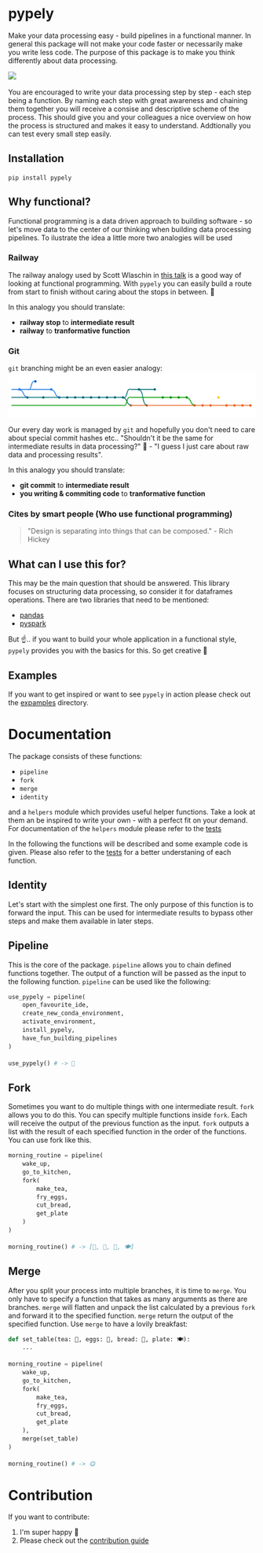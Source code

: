# pypely
Make your data processing easy - build pipelines in a functional manner. In general this package will not make your code faster or necessarily make you write less code. The purpose of this package is to make you think differently about data processing. 

![](https://media.giphy.com/media/SACoDGYTvVNhZYNb5a/giphy.gif)

You are encouraged to write your data processing step by step - each step being a function. By naming each step with great awareness and chaining them together you will receive a consise and descriptive scheme of the process. This should give you and your colleagues a nice overview on how the process is structured and makes it easy to understand.
 Addtionally you can test every small step easily.

## Installation
```shell
pip install pypely
```

## Why functional?
Functional programming is a data driven approach to building software - so let's move data to the center of our thinking when building data processing pipelines. To ilustrate the idea a little more two analogies will be used

### Railway
The railway analogy used by Scott Wlaschin in [this talk](https://youtu.be/Nrp_LZ-XGsY?t=2617) is a good way of looking at functional programming. With `pypely` you can easily build a route from start to finish without caring about the stops in between. :steam_locomotive: 

In this analogy you should translate:
* **railway stop** to **intermediate result**
* **railway** to **tranformative function**

### Git 
`git` branching might be an even easier analogy: 
![alt text](./assets/git_branch.png?raw=true)

Our every day work is managed by `git` and hopefully you don't need to care about special commit hashes etc.. "Shouldn't it be the same for intermediate results in data processing?" :thinking: - "I guess I just care about raw data and processing results". 

In this analogy you should translate:
* **git commit** to **intermediate result**
* **you writing & commiting code** to **tranformative function**

### Cites by smart people (Who use functional programming) 
> "Design is separating into things that can be composed." - Rich Hickey 

## What can I use this for?
This may be the main question that should be answered. This library focuses on structuring data processing, so consider it for dataframes operations. There are two libraries that need to be mentioned:
* [pandas](https://pandas.pydata.org/)
* [pyspark](http://spark.apache.org/docs/latest/api/python/)

But :point_up:.. if you want to build your whole application in a functional style, `pypely` provides you with the basics for this. So get creative 🤩 

## Examples
If you want to get inspired or want to see `pypely` in action please check out the [expamples](https://github.com/stoney95/pypely/tree/main/src/examples) directory.

# Documentation
The package consists of these functions:
* `pipeline`
* `fork`
* `merge`
* `identity`

and a `helpers` module which provides useful helper functions. Take a look at them an be inspired to write your own - with a perfect fit on your demand. For documentation of the `helpers` module please refer to the [tests](https://github.com/stoney95/pypely/tree/main/tests/test_helpers.py)

In the following the functions will be described and some example code is given. Please also refer to the [tests](https://github.com/stoney95/pypely/tree/main/tests/test_functions.py) for a better understaning of each function.

## Identity
Let's start with the simplest one first. The only purpose of this function is to forward the input. This can be used for intermediate results to bypass other steps and make them available in later steps.

## Pipeline
This is the core of the package. `pipeline` allows you to chain defined functions together. The output of a function will be passed as the input to the following function. `pipeline` can be used like the following:

```python
use_pypely = pipeline(
    open_favourite_ide,
    create_new_conda_environment,
    activate_environment,
    install_pypely,
    have_fun_building_pipelines 
)

use_pypely() # -> 🥳
```

## Fork
Sometimes you want to do multiple things with one intermediate result. `fork` allows you to do this. You can specify multiple functions inside `fork`. Each will receive the output of the previous function as the input. `fork` outputs a list with the result of each specified function in the order of the functions. You can use fork like this.

```python
morning_routine = pipeline(
    wake_up,
    go_to_kitchen,
    fork(
        make_tea,
        fry_eggs,
        cut_bread,
        get_plate
    )
)

morning_routine() # -> [🍵, 🍳, 🍞, 🍽️]
```

## Merge
After you split your process into multiple branches, it is time to `merge`. You only have to specify a function that takes as many arguments as there are branches. `merge` will flatten and unpack the list calculated by a previous `fork` and forward it to the specified function. `merge` return the output of the specified function. Use `merge` to have a lovily breakfast:


```python
def set_table(tea: 🍵, eggs: 🍳, bread: 🍞, plate: 🍽️):
    ...

morning_routine = pipeline(
    wake_up,
    go_to_kitchen,
    fork(
        make_tea,
        fry_eggs,
        cut_bread,
        get_plate
    ),
    merge(set_table)
)

morning_routine() # -> 😋
```

# Contribution
If you want to contribute:
1. I'm super happy 🥳
2. Please check out the [contribution guide](https://github.com/stoney95/pypely/tree/main/assets/CONTRIBUTION.md)